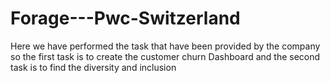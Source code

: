# Forage---Pwc-Switzerland
Here we have performed the task that have been provided by the company
so the first task is to create the customer churn Dashboard and the second task is to find the diversity and inclusion
